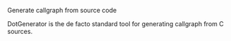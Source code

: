 Generate callgraph from source code

DotGenerator is the de facto standard tool for generating callgraph from C sources.